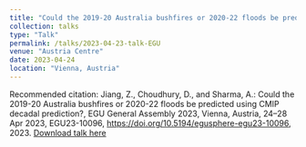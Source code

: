 ```yaml
---
title: "Could the 2019-20 Australia bushfires or 2020-22 floods be predicted using CMIP decadal prediction?"
collection: talks
type: "Talk"
permalink: /talks/2023-04-23-talk-EGU
venue: "Austria Centre"
date: 2023-04-24
location: "Vienna, Austria"
---
```


Recommended citation: Jiang, Z., Choudhury, D., and Sharma, A.: Could the 2019-20 Australia bushfires or 2020-22 floods be predicted using CMIP decadal prediction?, EGU General Assembly 2023, Vienna, Austria, 24–28 Apr 2023, EGU23-10096, https://doi.org/10.5194/egusphere-egu23-10096, 2023. [Download talk here](http://singh-bohar.github.io/files/Ze-EGU-2023.pdf)


